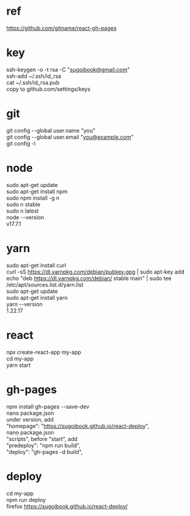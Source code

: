 ref
===
https://github.com/gitname/react-gh-pages  

key
===
ssh-keygen -o -t rsa -C "sugoibook@gmail.com"  
ssh-add ~/.ssh/id_rsa  
cat ~/.ssh/id_rsa.pub  
copy to github.com/settings/keys  

git
===
git config --global user.name "you"  
git config --global user.email "you@example.com"  
git config -l  

node
====
sudo apt-get update  
sudo apt-get install npm  
sudo npm install -g n  
sudo n stable  
sudo n latest  
node --version  
v17.7.1  

yarn
====
sudo apt-get install curl  
curl -sS https://dl.yarnpkg.com/debian/pubkey.gpg | sudo apt-key add  
echo "deb https://dl.yarnpkg.com/debian/ stable main" | sudo tee /etc/apt/sources.list.d/yarn.list  
sudo apt-get update  
sudo apt-get install yarn  
yarn --version  
1.22.17  

react
=====
npx create-react-app my-app  
cd my-app  
yarn start  

gh-pages
========
npm install gh-pages --save-dev  
nano package.json  
under version, add  
"homepage": "https://sugoibook.github.io/react-deploy",  
nano package.json  
"scripts", before "start", add  
"predeploy": "npm run build",  
"deploy": "gh-pages -d build",  

deploy
======
cd my-app  
npm run deploy  
firefox https://sugoibook.github.io/react-deploy/  
